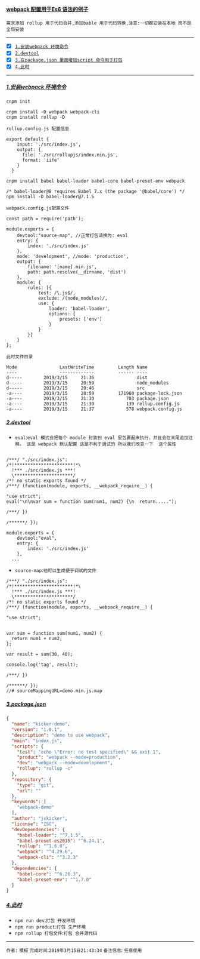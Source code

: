 #### [webpack 配置用于Es6 语法的例子](#top) <b id="top"></b>
`需求添加 rollup 用于代码合并,添加bable 用于代码转换,注意:一切都安装在本地 而不是全局安装 `

------

- [x] [`1.安装webpack 环境命令`](#target1)
- [x] [`2.devtool`](#target2)
- [x] [`3.在package.json 里面增加script 命令用于打包`](#target3)
- [x] [`4.此时`](#target4)

------

#####  [1.安装webpack 环境命令](#top) <b id="target1"></b> 
```node
cnpm init

cnpm install -D webpack webpack-cli 
cnpm install rollup -D

```

`rollup.config.js 配置信息`

```node
export default {
    input: './src/index.js',
    output: {
      file: './src/rollupjs/index.min.js',
      format: 'iife'
    }
  }
```

```npm 
cnpm install babel babel-loader babel-core babel-preset-env webpack

/* babel-loader@8 requires Babel 7.x (the package '@babel/core') */
npm install -D babel-loader@7.1.5
```
`webpack.config.js配置文件`

```node
const path = require('path');

module.exports = {
    devtool:"source-map", //正常打包请换为: eval
    entry: {
        index: './src/index.js'
    },
    mode: 'development', //mode: 'production',
    output: {
        filename: '[name].min.js',
        path: path.resolve(__dirname, 'dist')
    },
    module: {
        rules: [{
            test: /\.js$/,
            exclude: /(node_modules)/,
            use: {
                loader: 'babel-loader',
                options: {
                    presets: ['env']
                }
            }
        }]
    }
};
```

`此时文件目录`
```node
Mode                LastWriteTime         Length Name
----                -------------         ------ ----
d-----        2019/3/15     21:36                dist
d-----        2019/3/15     20:59                node_modules
d-----        2019/3/15     20:46                src
-a----        2019/3/15     20:59         171960 package-lock.json
-a----        2019/3/15     21:30            703 package.json
-a----        2019/3/15     21:30            139 rollup.config.js
-a----        2019/3/15     21:37            578 webpack.config.js
```

#####  [2.devtool](#top) <b id="target2"></b> 
* `eval`:`eval 模式会把每个 module 封装到 eval 里包裹起来执行，并且会在末尾追加注释。 这是 webpack 默认配置 这是不利于调试的 所以我们改变一下 
这个属性`
```node

/***/ "./src/index.js":
/*!**********************!*\
  !*** ./src/index.js ***!
  \**********************/
/*! no static exports found */
/***/ (function(module, exports, __webpack_require__) {

"use strict";
eval("\n\nvar sum = function sum(num1, num2) {\n  return.....");

/***/ })

/******/ });
```

```node
module.exports = {
    devtool:"eval",
    entry: {
        index: './src/index.js'
    },
  ...
```
* `source-map`:`他可以生成便于调试的文件`

```node
/***/ "./src/index.js":
/*!**********************!*\
  !*** ./src/index.js ***!
  \**********************/
/*! no static exports found */
/***/ (function(module, exports, __webpack_require__) {

"use strict";


var sum = function sum(num1, num2) {
  return num1 + num2;
};

var result = sum(30, 40);

console.log('tag', result);

/***/ })

/******/ });
//# sourceMappingURL=demo.min.js.map
```



#####  [3.package.json](#top) <b id="target3"></b> 

```json
{
  "name": "kicker-demo",
  "version": "1.0.1",
  "description": "demo to use webpack",
  "main": "index.js",
  "scripts": {
    "test": "echo \"Error: no test specified\" && exit 1",
    "product": "webpack --mode=production",
    "dev": "webpack --mode=development",
    "rollup": "rollup -c"
  },
  "repository": {
    "type": "git",
    "url": ""
  },
  "keywords": [
    "webpack-demo"
  ],
  "author": "jxkicker",
  "license": "ISC",
  "devDependencies": {
    "babel-loader": "^7.1.5",
    "babel-preset-es2015": "^6.24.1",
    "rollup": "^1.6.0",
    "webpack": "^4.29.6",
    "webpack-cli": "^3.2.3"
  },
  "dependencies": {
    "babel-core": "^6.26.3",
    "babel-preset-env": "^1.7.0"
  }
}

```

#####  [4.此时](#top) <b id="target4"></b> 
* `npm run dev`:`打包 开发环境`
* `npm run product`:`打包 生产环境`
* `npm rollup 打包文件`:`打包 合并源代码`



--------------------
`作者:` `模板` 
`完成时间`:`2019年3月15日21:43:34`
`备注信息`: `任意使用` 
